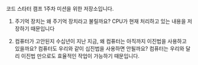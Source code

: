 코드 스타터 캠프 1주차 미션을 위한 저장소입니다.

1. 주기억 장치는 왜 주기억 장치라고 불릴까요? CPU가 현재 처리하고 있는 내용을 저장하기 때문입니다

2. 컴퓨터가 고안된지 수십년이 지난 지금, 왜 컴퓨터는 아직까지 이진법을 사용하고 있을까요? 컴퓨터도 우리와 같이 십진법을 사용하면 안될까요? 컴퓨터는 우리와 달리 이진법 만으로도 효율적인 작업이 가능하기 때문입니다.
